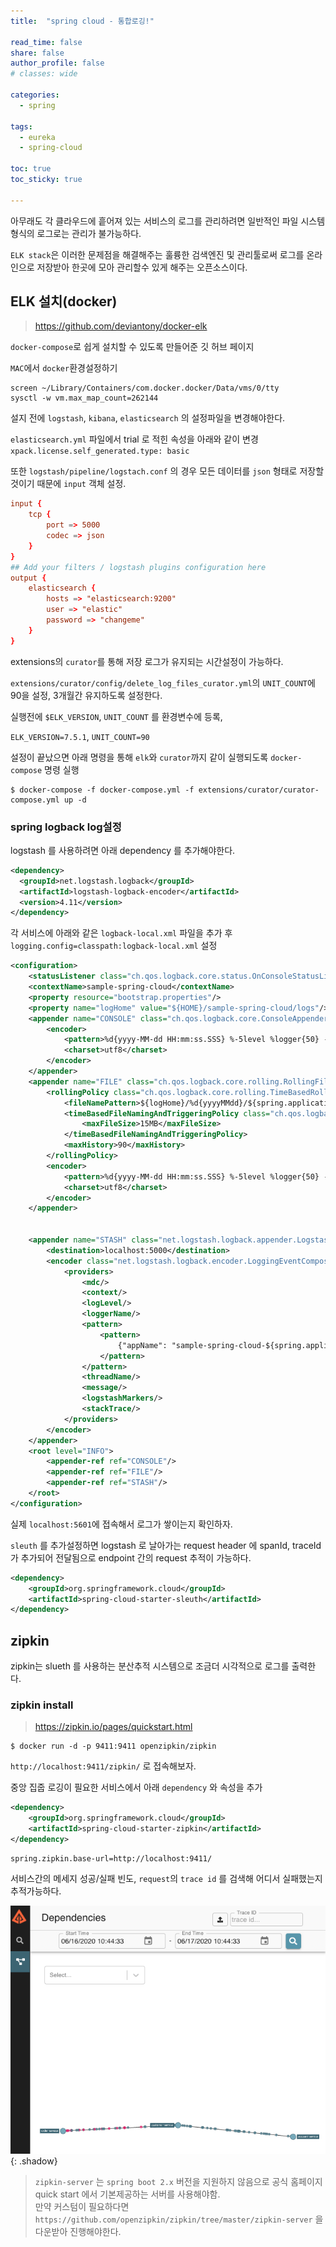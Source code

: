 ```yaml
---
title:  "spring cloud - 통합로깅!"

read_time: false
share: false
author_profile: false
# classes: wide

categories:
  - spring

tags:
  - eureka
  - spring-cloud

toc: true
toc_sticky: true

---
```



아무래도 각 클라우드에 흩어져 있는 서비스의 로그를 관리하려면 일반적인 파일 시스템 형식의 로그로는 관리가 불가능하다.  

`ELK stack`은 이러한 문제점을 해결해주는 훌륭한 검색엔진 및 관리툴로써 로그를 온라인으로 저장받아 한곳에 모아 관리할수 있게 해주는 오픈소스이다.  

## ELK 설치(docker)

> https://github.com/deviantony/docker-elk

`docker-compose`로 쉽게 설치할 수 있도록 만들어준 깃 허브 페이지  

`MAC`에서 `docker`환경설정하기  

```
screen ~/Library/Containers/com.docker.docker/Data/vms/0/tty
sysctl -w vm.max_map_count=262144
```

설지 전에 `logstash`, `kibana`, `elasticsearch` 의 설정파일을 변경해야한다.  

`elasticsearch.yml` 파일에서 trial 로 적힌 속성을 아래와 같이 변경  
`xpack.license.self_generated.type: basic`

 
또한 `logstash/pipeline/logstach.conf` 의 경우 모든 데이터를 `json` 형태로 저장할 것이기 때문에 `input` 객체 설정.  

```conf
input {
	tcp {
		port => 5000
		codec => json
	}
}
## Add your filters / logstash plugins configuration here
output {
	elasticsearch {
		hosts => "elasticsearch:9200"
		user => "elastic"
		password => "changeme"
	}
}
```

extensions의 `curator`를 통해 저장 로그가 유지되는 시간설정이 가능하다.  

`extensions/curator/config/delete_log_files_curator.yml`의 `UNIT_COUNT`에 90을 설정, 3개월간 유지하도록 설정한다.  

실행전에 `$ELK_VERSION`, `UNIT_COUNT` 를 환경변수에 등록,  

`ELK_VERSION=7.5.1`, `UNIT_COUNT=90`  

설정이 끝났으면 아래 명령을 통해 `elk`와 `curator`까지 같이 실행되도록 `docker-compose` 명령 실행 

```
$ docker-compose -f docker-compose.yml -f extensions/curator/curator-compose.yml up -d
```

### spring logback log설정

logstash 를 사용하려면 아래 dependency 를 추가해야한다.  

```xml
<dependency>
  <groupId>net.logstash.logback</groupId>
  <artifactId>logstash-logback-encoder</artifactId>
  <version>4.11</version>
</dependency>
```

각 서비스에 아래와 같은 `logback-local.xml` 파일을 추가 후 `logging.config=classpath:logback-local.xml` 설정  

```xml
<configuration>
    <statusListener class="ch.qos.logback.core.status.OnConsoleStatusListener"/>
    <contextName>sample-spring-cloud</contextName>
    <property resource="bootstrap.properties"/>
    <property name="logHome" value="${HOME}/sample-spring-cloud/logs"/>
    <appender name="CONSOLE" class="ch.qos.logback.core.ConsoleAppender">
        <encoder>
            <pattern>%d{yyyy-MM-dd HH:mm:ss.SSS} %-5level %logger{50} - %msg%n</pattern>
            <charset>utf8</charset>
        </encoder>
    </appender>
    <appender name="FILE" class="ch.qos.logback.core.rolling.RollingFileAppender">
        <rollingPolicy class="ch.qos.logback.core.rolling.TimeBasedRollingPolicy">
            <fileNamePattern>${logHome}/%d{yyyyMMdd}/${spring.application.name}.%d{yyyyMMdd}.%i.log</fileNamePattern>
            <timeBasedFileNamingAndTriggeringPolicy class="ch.qos.logback.core.rolling.SizeAndTimeBasedFNATP">
                <maxFileSize>15MB</maxFileSize>
            </timeBasedFileNamingAndTriggeringPolicy>
            <maxHistory>90</maxHistory>
        </rollingPolicy>
        <encoder>
            <pattern>%d{yyyy-MM-dd HH:mm:ss.SSS} %-5level %logger{50} - %msg%n</pattern>
            <charset>utf8</charset>
        </encoder>
    </appender>


    <appender name="STASH" class="net.logstash.logback.appender.LogstashTcpSocketAppender">
        <destination>localhost:5000</destination>
        <encoder class="net.logstash.logback.encoder.LoggingEventCompositeJsonEncoder">
            <providers>
                <mdc/>
                <context/>
                <logLevel/>
                <loggerName/>
                <pattern>
                    <pattern>
                        {"appName": "sample-spring-cloud-${spring.application.name}"}
                    </pattern>
                </pattern>
                <threadName/>
                <message/>
                <logstashMarkers/>
                <stackTrace/>
            </providers>
        </encoder>
    </appender>
    <root level="INFO">
        <appender-ref ref="CONSOLE"/>
        <appender-ref ref="FILE"/>
        <appender-ref ref="STASH"/>
    </root>
</configuration>
```

실제 `localhost:5601`에 접속해서 로그가 쌓이는지 확인하자.  


`sleuth` 를 추가설정하면 logstash 로 날아가는 request header 에 spanId, traceId 가 추가되어 전달됨으로 endpoint 간의 request 추적이 가능하다.  

```xml
<dependency>
    <groupId>org.springframework.cloud</groupId>
    <artifactId>spring-cloud-starter-sleuth</artifactId>
</dependency>
```


## zipkin

zipkin는 slueth 를 사용하는 분산추적 시스템으로 조금더 시각적으로 로그를 출력한다.  

### zipkin install  
 
> https://zipkin.io/pages/quickstart.html

```
$ docker run -d -p 9411:9411 openzipkin/zipkin
```

`http://localhost:9411/zipkin/` 로 접속해보자.  

중앙 집줍 로깅이 필요한 서비스에서 아래 `dependency` 와 속성을 추가  

```xml
<dependency>
    <groupId>org.springframework.cloud</groupId>
    <artifactId>spring-cloud-starter-zipkin</artifactId>
</dependency>
```

```
spring.zipkin.base-url=http://localhost:9411/
```

서비스간의 메세지 성공/실패 빈도, `request`의 `trace id` 를 검색해 어디서 실패했는지 추적가능하다.  

![zipkin](/assets/2020/zipkin1.png){: .shadow}  

> `zipkin-server` 는 `spring boot 2.x` 버전을 지원하지 않음으로 공식 홈페이지 quick start 에서 기본제공하는 서버를 사용해야함.   
> 만약 커스텀이 필요하다면 `https://github.com/openzipkin/zipkin/tree/master/zipkin-server` 을 다운받아 진행해야한다.  

